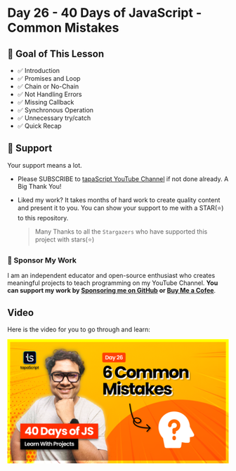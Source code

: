 # Day 26 - 40 Days of JavaScript - Common Mistakes

## **🎯 Goal of This Lesson**

- ✅ Introduction
- ✅ Promises and Loop
- ✅ Chain or No-Chain
- ✅ Not Handling Errors
- ✅ Missing Callback
- ✅ Synchronous Operation
- ✅ Unnecessary try/catch
- ✅ Quick Recap

## 🫶 Support

Your support means a lot.

- Please SUBSCRIBE to [tapaScript YouTube Channel](https://youtube.com/tapasadhikary) if not done already. A Big Thank You!
- Liked my work? It takes months of hard work to create quality content and present it to you. You can show your support to me with a STAR(⭐) to this repository.

    > Many Thanks to all the `Stargazers` who have supported this project with stars(⭐)

### 🤝 Sponsor My Work

I am an independent educator and open-source enthusiast who creates meaningful projects to teach programming on my YouTube Channel. **You can support my work by [Sponsoring me on GitHub](https://github.com/sponsors/atapas) or [Buy Me a Cofee](https://buymeacoffee.com/tapasadhikary)**.

## Video

Here is the video for you to go through and learn:

[![day-26](./banner.png)](https://youtu.be/c_zcXUz1neo "Video")
